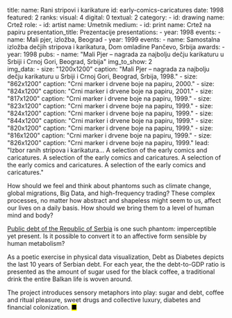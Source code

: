 title: 
    name: Rani stripovi i karikature
id: early-comics-caricatures
date: 1998
featured: 2
ranks:
    visual: 4
    digital: 0
    textual: 2
category: 
    - id: drawing
      name: Crtež
role:
    - id: artist
      name: Umetnik
medium:
    - id: print
      name: Crtež na papiru
presentation_title: Prezentacije
presentations:
    - year: 1998
      events:
        - name: Mali pjer, izložba, Beograd
    - year: 1999
      events:
        - name: Samostalna izložba dečjih stripova i karikatura, Dom omladine Pančevo, Srbija
awards:
    - year: 1998
      pubs:
        - name: "Mali Pjer – nagrada za najbolju dečju karikaturu u Srbiji i Crnoj Gori, Beograd, Srbija"
img_to_show: 2       
img_data:
    - size: "1200x1200"
      caption: "Mali Pjer – nagrada za najbolju dečju karikaturu u Srbiji i Crnoj Gori, Beograd, Srbija, 1998."
    - size: "862x1200"
      caption: "Crni marker i drvene boje na papiru, 2000."
    - size: "824x1200"
      caption: "Crni marker i drvene boje na papiru, 2001."
    - size: "817x1200"
      caption: "Crni marker i drvene boje na papiru, 1999."
    - size: "823x1200"
      caption: "Crni marker i drvene boje na papiru, 1999."
    - size: "824x1200"
      caption: "Crni marker i drvene boje na papiru, 1999."
    - size: "844x1200"
      caption: "Crni marker i drvene boje na papiru, 1999."
    - size: "820x1200"
      caption: "Crni marker i drvene boje na papiru, 1999."
    - size: "816x1200"
      caption: "Crni marker i drvene boje na papiru, 1999."
    - size: "826x1200"
      caption: "Crni marker i drvene boje na papiru, 1999."
lead: "Izbor ranih stripova i karikatura... A selection of the early comics and caricatures. A selection of the early comics and caricatures. A selection of the early comics and caricatures. A selection of the early comics and caricatures."

How should we feel and think about phantoms such as climate change, global migrations, Big Data, and high-frequency trading? These complex processes, no matter how abstract and shapeless might seem to us, affect our lives on a daily basis. How should we bring them to a level of human mind and body?  

<a href='http://www.javnidug.gov.rs/eng/default.asp' target="_blank">Public debt of the Republic of Serbia</a> is one such phantom: imperceptible yet present. Is it possible to convert it to an affective form sensible by human metabolism? 

As a poetic exercise in physical data visualization, Debt as Diabetes depicts the last 10 years of Serbian debt. For each year, the the debt-to-GDP ratio is presented as the amount of sugar used for the black coffee, a traditional drink the entire Balkan life is woven around. 

The project introduces sensory metaphors into play: sugar and debt, coffee and ritual pleasure, sweet drugs and collective luxury, diabetes and financial colonization. <mark>&#9632;</mark>